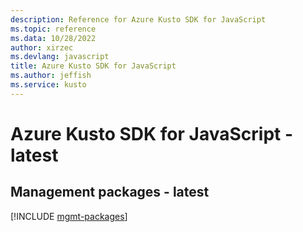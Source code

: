 ```yaml
---
description: Reference for Azure Kusto SDK for JavaScript
ms.topic: reference
ms.data: 10/28/2022
author: xirzec
ms.devlang: javascript
title: Azure Kusto SDK for JavaScript
ms.author: jeffish
ms.service: kusto
---
```

# Azure Kusto SDK for JavaScript - latest

## Management packages - latest
[!INCLUDE [mgmt-packages](kusto-mgmt-index.md)]